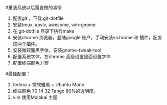 #重装系统以后需要做的事情

1. 配置git ，下载.git-dotfile
2. 安装tmux, apvlv, awesome, vim-gnome
3. 在.git-dotfile 目录下执行make
4. 安装chrome 浏览器，登陆google 账户，手动安装vichrome 和
   插件，配置这两个插件。
5. 安装微软雅黑字体，安装gnome-tweak-tool
6. 配置系统字体，在chrome 高级设置里面设置字体
7. 配置终端颜色方案


<!-- 使用电脑的最佳配置 -->
#最佳配置：
1. fedora + 微软雅黑 + Ubuntu Mono
2. 终端颜色 70 14 32 Tango 80%的透明度。
3. vim 使用Molokai 主题
